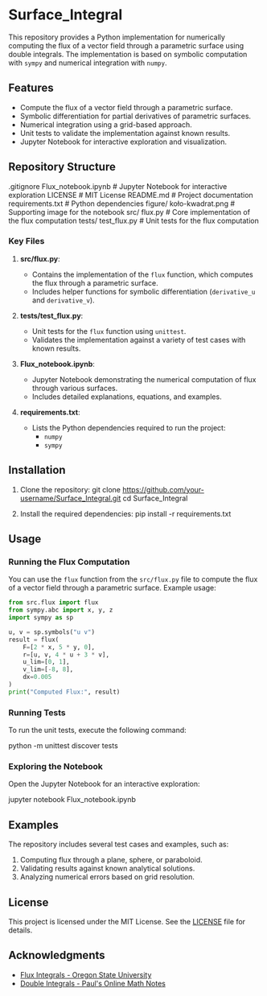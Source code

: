 # Surface_Integral

This repository provides a Python implementation for numerically computing the flux of a vector field through a parametric surface using double integrals. The implementation is based on symbolic computation with `sympy` and numerical integration with `numpy`.

## Features

- Compute the flux of a vector field through a parametric surface.
- Symbolic differentiation for partial derivatives of parametric surfaces.
- Numerical integration using a grid-based approach.
- Unit tests to validate the implementation against known results.
- Jupyter Notebook for interactive exploration and visualization.

## Repository Structure

.gitignore
Flux_notebook.ipynb       # Jupyter Notebook for interactive exploration
LICENSE                   # MIT License
README.md                 # Project documentation
requirements.txt          # Python dependencies
figure/
    koło-kwadrat.png      # Supporting image for the notebook
src/
    flux.py               # Core implementation of the flux computation
tests/
    test_flux.py          # Unit tests for the flux computation

### Key Files

1. **src/flux.py**:
   - Contains the implementation of the `flux` function, which computes the flux through a parametric surface.
   - Includes helper functions for symbolic differentiation (`derivative_u` and `derivative_v`).

2. **tests/test_flux.py**:
   - Unit tests for the `flux` function using `unittest`.
   - Validates the implementation against a variety of test cases with known results.

3. **Flux_notebook.ipynb**:
   - Jupyter Notebook demonstrating the numerical computation of flux through various surfaces.
   - Includes detailed explanations, equations, and examples.

4. **requirements.txt**:
   - Lists the Python dependencies required to run the project:
     - `numpy`
     - `sympy`

## Installation

1. Clone the repository:
   git clone https://github.com/your-username/Surface_Integral.git
   cd Surface_Integral

2. Install the required dependencies:
   pip install -r requirements.txt

## Usage

### Running the Flux Computation

You can use the `flux` function from the `src/flux.py` file to compute the flux of a vector field through a parametric surface. Example usage:
```python
from src.flux import flux
from sympy.abc import x, y, z
import sympy as sp

u, v = sp.symbols("u v")
result = flux(
    F=[2 * x, 5 * y, 0],
    r=[u, v, 4 * u + 3 * v],
    u_lim=[0, 1],
    v_lim=[-8, 8],
    dx=0.005
)
print("Computed Flux:", result)
```

### Running Tests

To run the unit tests, execute the following command:

python -m unittest discover tests

### Exploring the Notebook

Open the Jupyter Notebook for an interactive exploration:

jupyter notebook Flux_notebook.ipynb

## Examples

The repository includes several test cases and examples, such as:

1. Computing flux through a plane, sphere, or paraboloid.
2. Validating results against known analytical solutions.
3. Analyzing numerical errors based on grid resolution.

## License

This project is licensed under the MIT License. See the [LICENSE](LICENSE) file for details.

## Acknowledgments

- [Flux Integrals - Oregon State University](http://sites.science.oregonstate.edu/math/home/programs/undergrad/CalculusQuestStudyGuides/vcalc/flux/flux.html)
- [Double Integrals - Paul's Online Math Notes](https://tutorial.math.lamar.edu/classes/calciii/DoubleIntegrals.aspx)
